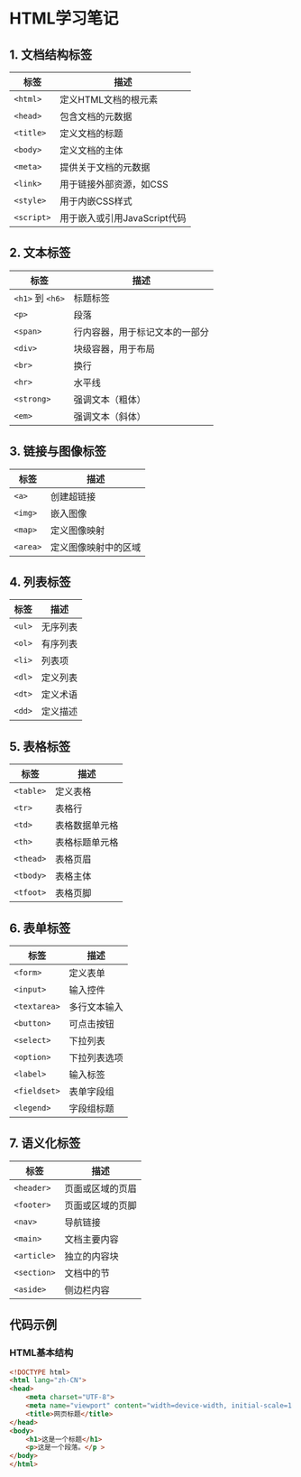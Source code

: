 # HTML学习笔记
## 1. 文档结构标签

| 标签 | 描述 |
|------|------|
| `<html>` | 定义HTML文档的根元素 |
| `<head>` | 包含文档的元数据 |
| `<title>` | 定义文档的标题 |
| `<body>` | 定义文档的主体 |
| `<meta>` | 提供关于文档的元数据 |
| `<link>` | 用于链接外部资源，如CSS |
| `<style>` | 用于内嵌CSS样式 |
| `<script>` | 用于嵌入或引用JavaScript代码 |

## 2. 文本标签

| 标签 | 描述 |
|------|------|
| `<h1>` 到 `<h6>` | 标题标签 |
| `<p>` | 段落 |
| `<span>` | 行内容器，用于标记文本的一部分 |
| `<div>` | 块级容器，用于布局 |
| `<br>` | 换行 |
| `<hr>` | 水平线 |
| `<strong>` | 强调文本（粗体） |
| `<em>` | 强调文本（斜体） |

## 3. 链接与图像标签

| 标签 | 描述 |
|------|------|
| `<a>` | 创建超链接 |
| `<img>` | 嵌入图像 |
| `<map>` | 定义图像映射 |
| `<area>` | 定义图像映射中的区域 |

## 4. 列表标签

| 标签 | 描述 |
|------|------|
| `<ul>` | 无序列表 |
| `<ol>` | 有序列表 |
| `<li>` | 列表项 |
| `<dl>` | 定义列表 |
| `<dt>` | 定义术语 |
| `<dd>` | 定义描述 |

## 5. 表格标签

| 标签 | 描述 |
|------|------|
| `<table>` | 定义表格 |
| `<tr>` | 表格行 |
| `<td>` | 表格数据单元格 |
| `<th>` | 表格标题单元格 |
| `<thead>` | 表格页眉 |
| `<tbody>` | 表格主体 |
| `<tfoot>` | 表格页脚 |

## 6. 表单标签

| 标签 | 描述 |
|------|------|
| `<form>` | 定义表单 |
| `<input>` | 输入控件 |
| `<textarea>` | 多行文本输入 |
| `<button>` | 可点击按钮 |
| `<select>` | 下拉列表 |
| `<option>` | 下拉列表选项 |
| `<label>` | 输入标签 |
| `<fieldset>` | 表单字段组 |
| `<legend>` | 字段组标题 |

## 7. 语义化标签

| 标签 | 描述 |
|------|------|
| `<header>` | 页面或区域的页眉 |
| `<footer>` | 页面或区域的页脚 |
| `<nav>` | 导航链接 |
| `<main>` | 文档主要内容 |
| `<article>` | 独立的内容块 |
| `<section>` | 文档中的节 |
| `<aside>` | 侧边栏内容 |

## 代码示例

### HTML基本结构

```html
<!DOCTYPE html>
<html lang="zh-CN">
<head>
    <meta charset="UTF-8">
    <meta name="viewport" content="width=device-width, initial-scale=1.0">
    <title>网页标题</title>
</head>
<body>
    <h1>这是一个标题</h1>
    <p>这是一个段落。</p >
</body>
</html>
